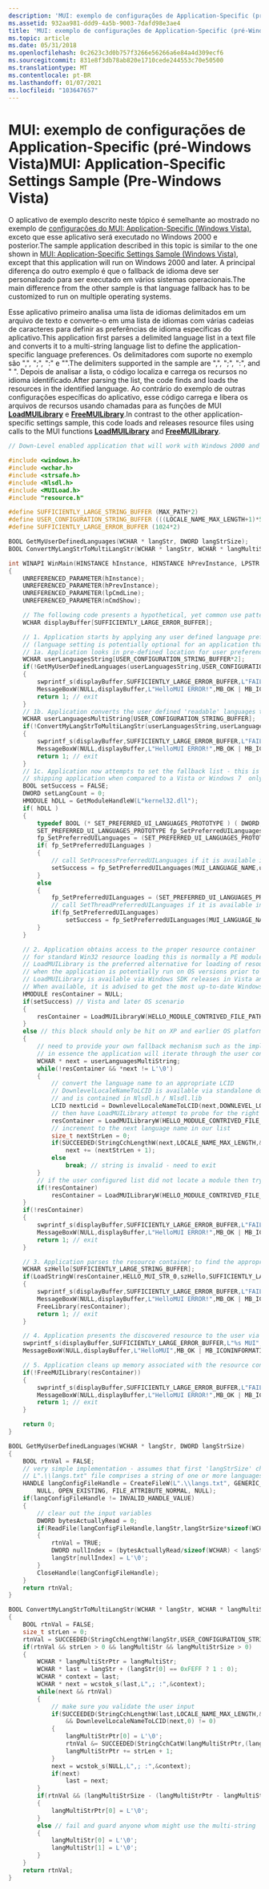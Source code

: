 ```yaml
---
description: 'MUI: exemplo de configurações de Application-Specific (pré-Windows Vista)'
ms.assetid: 932aa981-ddd9-4a5b-9003-7dafd98e3ae4
title: 'MUI: exemplo de configurações de Application-Specific (pré-Windows Vista)'
ms.topic: article
ms.date: 05/31/2018
ms.openlocfilehash: 0c2623c3d0b757f3266e56266a6e84a4d309ecf6
ms.sourcegitcommit: 831e8f3db78ab820e1710cede244553c70e50500
ms.translationtype: MT
ms.contentlocale: pt-BR
ms.lasthandoff: 01/07/2021
ms.locfileid: "103647657"
---
```

# <a name="mui-application-specific-settings-sample-pre-windows-vista"></a><span data-ttu-id="eb6fa-103">MUI: exemplo de configurações de Application-Specific (pré-Windows Vista)</span><span class="sxs-lookup"><span data-stu-id="eb6fa-103">MUI: Application-Specific Settings Sample (Pre-Windows Vista)</span></span>

<span data-ttu-id="eb6fa-104">O aplicativo de exemplo descrito neste tópico é semelhante ao mostrado no exemplo de [configurações do MUI: Application-Specific (Windows Vista)](mui-application-specific-settings-sample-vista.md), exceto que esse aplicativo será executado no Windows 2000 e posterior.</span><span class="sxs-lookup"><span data-stu-id="eb6fa-104">The sample application described in this topic is similar to the one shown in [MUI: Application-Specific Settings Sample (Windows Vista)](mui-application-specific-settings-sample-vista.md), except that this application will run on Windows 2000 and later.</span></span> <span data-ttu-id="eb6fa-105">A principal diferença do outro exemplo é que o fallback de idioma deve ser personalizado para ser executado em vários sistemas operacionais.</span><span class="sxs-lookup"><span data-stu-id="eb6fa-105">The main difference from the other sample is that language fallback has to be customized to run on multiple operating systems.</span></span>

<span data-ttu-id="eb6fa-106">Esse aplicativo primeiro analisa uma lista de idiomas delimitados em um arquivo de texto e converte-o em uma lista de idiomas com várias cadeias de caracteres para definir as preferências de idioma específicas do aplicativo.</span><span class="sxs-lookup"><span data-stu-id="eb6fa-106">This application first parses a delimited language list in a text file and converts it to a multi-string language list to define the application-specific language preferences.</span></span> <span data-ttu-id="eb6fa-107">Os delimitadores com suporte no exemplo são ",", ";", ":" e "".</span><span class="sxs-lookup"><span data-stu-id="eb6fa-107">The delimiters supported in the sample are ",", ";", ":", and " ".</span></span> <span data-ttu-id="eb6fa-108">Depois de analisar a lista, o código localiza e carrega os recursos no idioma identificado.</span><span class="sxs-lookup"><span data-stu-id="eb6fa-108">After parsing the list, the code finds and loads the resources in the identified language.</span></span> <span data-ttu-id="eb6fa-109">Ao contrário do exemplo de outras configurações específicas do aplicativo, esse código carrega e libera os arquivos de recursos usando chamadas para as funções de MUI [**LoadMUILibrary**](/windows/desktop/api/Muiload/nf-muiload-loadmuilibrarya) e [**FreeMUILibrary**](/windows/desktop/api/Muiload/nf-muiload-freemuilibrary).</span><span class="sxs-lookup"><span data-stu-id="eb6fa-109">In contrast to the other application-specific settings sample, this code loads and releases resource files using calls to the MUI functions [**LoadMUILibrary**](/windows/desktop/api/Muiload/nf-muiload-loadmuilibrarya) and [**FreeMUILibrary**](/windows/desktop/api/Muiload/nf-muiload-freemuilibrary).</span></span>


```C++
// Down-Level enabled application that will work with Windows 2000 and later

#include <windows.h>
#include <wchar.h>
#include <strsafe.h>
#include <Nlsdl.h>
#include <MUILoad.h>
#include "resource.h"

#define SUFFICIENTLY_LARGE_STRING_BUFFER (MAX_PATH*2)
#define USER_CONFIGURATION_STRING_BUFFER (((LOCALE_NAME_MAX_LENGTH+1)*5)+1)
#define SUFFICIENTLY_LARGE_ERROR_BUFFER (1024*2)

BOOL GetMyUserDefinedLanguages(WCHAR * langStr, DWORD langStrSize);
BOOL ConvertMyLangStrToMultiLangStr(WCHAR * langStr, WCHAR * langMultiStr, DWORD langMultiStrSize);

int WINAPI WinMain(HINSTANCE hInstance, HINSTANCE hPrevInstance, LPSTR lpCmdLine, int nCmdShow)
{
    UNREFERENCED_PARAMETER(hInstance);
    UNREFERENCED_PARAMETER(hPrevInstance);
    UNREFERENCED_PARAMETER(lpCmdLine);
    UNREFERENCED_PARAMETER(nCmdShow);

    // The following code presents a hypothetical, yet common use pattern of MUI technology
    WCHAR displayBuffer[SUFFICIENTLY_LARGE_ERROR_BUFFER];

    // 1. Application starts by applying any user defined language preferences
    // (language setting is potentially optional for an application that wishes to strictly use OS system language fallback)
    // 1a. Application looks in pre-defined location for user preferences (registry, file, web, etc.)
    WCHAR userLanguagesString[USER_CONFIGURATION_STRING_BUFFER*2];
    if(!GetMyUserDefinedLanguages(userLanguagesString,USER_CONFIGURATION_STRING_BUFFER*2))
    {
        swprintf_s(displayBuffer,SUFFICIENTLY_LARGE_ERROR_BUFFER,L"FAILURE: Unable to find the user defined language configuration, last error = %d.",GetLastError());
        MessageBoxW(NULL,displayBuffer,L"HelloMUI ERROR!",MB_OK | MB_ICONERROR);
        return 1; // exit
    }
    // 1b. Application converts the user defined 'readable' languages to the proper multi-string 'less readable' language name format
    WCHAR userLanguagesMultiString[USER_CONFIGURATION_STRING_BUFFER];
    if(!ConvertMyLangStrToMultiLangStr(userLanguagesString,userLanguagesMultiString,USER_CONFIGURATION_STRING_BUFFER))
    {
        swprintf_s(displayBuffer,SUFFICIENTLY_LARGE_ERROR_BUFFER,L"FAILURE: Unable to convert the user defined language configuration to multi-string, last error = %d.",GetLastError());
        MessageBoxW(NULL,displayBuffer,L"HelloMUI ERROR!",MB_OK | MB_ICONERROR);
        return 1; // exit
    }
    // 1c. Application now attempts to set the fallback list - this is much different for a down-level 
    // shipping application when compared to a Vista or Windows 7  only shipping application    
    BOOL setSuccess = FALSE;
    DWORD setLangCount = 0;
    HMODULE hDLL = GetModuleHandleW(L"kernel32.dll");
    if( hDLL )
    {
        typedef BOOL (* SET_PREFERRED_UI_LANGUAGES_PROTOTYPE ) ( DWORD, PCWSTR, PULONG );
        SET_PREFERRED_UI_LANGUAGES_PROTOTYPE fp_SetPreferredUILanguages = (SET_PREFERRED_UI_LANGUAGES_PROTOTYPE)NULL;
        fp_SetPreferredUILanguages = (SET_PREFERRED_UI_LANGUAGES_PROTOTYPE) GetProcAddress(hDLL,"SetProcessPreferredUILanguages");
        if( fp_SetPreferredUILanguages )
        {
            // call SetProcessPreferredUILanguages if it is available in Kernel32.dll's export table - Windows 7 and later
            setSuccess = fp_SetPreferredUILanguages(MUI_LANGUAGE_NAME,userLanguagesMultiString,&setLangCount);
        }
        else
        {
            fp_SetPreferredUILanguages = (SET_PREFERRED_UI_LANGUAGES_PROTOTYPE) GetProcAddress(hDLL,"SetThreadPreferredUILanguages");
            // call SetThreadPreferredUILanguages if it is available in Kernel32.dll's export table - Windows Vista and later
            if(fp_SetPreferredUILanguages)
                setSuccess = fp_SetPreferredUILanguages(MUI_LANGUAGE_NAME,userLanguagesMultiString,&setLangCount);
        }
    }

    // 2. Application obtains access to the proper resource container 
    // for standard Win32 resource loading this is normally a PE module
    // LoadMUILibrary is the preferred alternative for loading of resource modules
    // when the application is potentially run on OS versions prior to Vista
    // LoadMUILibrary is available via Windows SDK releases in Vista and later
    // When available, it is advised to get the most up-to-date Windows SDK (e.g., Windows 7)
    HMODULE resContainer = NULL;
    if(setSuccess) // Vista and later OS scenario
    {
        resContainer = LoadMUILibraryW(HELLO_MODULE_CONTRIVED_FILE_PATH,MUI_LANGUAGE_NAME,0);
    }
    else // this block should only be hit on XP and earlier OS platforms as setSuccess will be TRUE on Vista and later
    {
        // need to provide your own fallback mechanism such as the implementation below
        // in essence the application will iterate through the user configured language list
        WCHAR * next = userLanguagesMultiString;
        while(!resContainer && *next != L'\0')
        {
            // convert the language name to an appropriate LCID
            // DownlevelLocaleNameToLCID is available via standalone download package 
            // and is contained in Nlsdl.h / Nlsdl.lib
            LCID nextLcid = DownlevelLocaleNameToLCID(next,DOWNLEVEL_LOCALE_NAME);
            // then have LoadMUILibrary attempt to probe for the right .mui module
            resContainer = LoadMUILibraryW(HELLO_MODULE_CONTRIVED_FILE_PATH,MUI_LANGUAGE_NAME,(LANGID)nextLcid);
            // increment to the next language name in our list
            size_t nextStrLen = 0;
            if(SUCCEEDED(StringCchLengthW(next,LOCALE_NAME_MAX_LENGTH,&nextStrLen)))
                next += (nextStrLen + 1);
            else
                break; // string is invalid - need to exit
        }
        // if the user configured list did not locate a module then try the languages associated with the system
        if(!resContainer)
            resContainer = LoadMUILibraryW(HELLO_MODULE_CONTRIVED_FILE_PATH,MUI_LANGUAGE_NAME,0);
    }
    if(!resContainer)
    {
        swprintf_s(displayBuffer,SUFFICIENTLY_LARGE_ERROR_BUFFER,L"FAILURE: Unable to load the resource container module, last error = %d.",GetLastError());
        MessageBoxW(NULL,displayBuffer,L"HelloMUI ERROR!",MB_OK | MB_ICONERROR);
        return 1; // exit
    }

    // 3. Application parses the resource container to find the appropriate item
    WCHAR szHello[SUFFICIENTLY_LARGE_STRING_BUFFER];
    if(LoadStringW(resContainer,HELLO_MUI_STR_0,szHello,SUFFICIENTLY_LARGE_STRING_BUFFER) == 0)
    {
        swprintf_s(displayBuffer,SUFFICIENTLY_LARGE_ERROR_BUFFER,L"FAILURE: Unable to load the resource string, last error = %d.",GetLastError());
        MessageBoxW(NULL,displayBuffer,L"HelloMUI ERROR!",MB_OK | MB_ICONERROR);
        FreeLibrary(resContainer);
        return 1; // exit
    }

    // 4. Application presents the discovered resource to the user via UI
    swprintf_s(displayBuffer,SUFFICIENTLY_LARGE_ERROR_BUFFER,L"%s MUI",szHello);
    MessageBoxW(NULL,displayBuffer,L"HelloMUI",MB_OK | MB_ICONINFORMATION);

    // 5. Application cleans up memory associated with the resource container after this item is no longer needed.
    if(!FreeMUILibrary(resContainer))
    {
        swprintf_s(displayBuffer,SUFFICIENTLY_LARGE_ERROR_BUFFER,L"FAILURE: Unable to unload the resource container, last error = %d.",GetLastError());
        MessageBoxW(NULL,displayBuffer,L"HelloMUI ERROR!",MB_OK | MB_ICONERROR);
        return 1; // exit
    }

    return 0;
}

BOOL GetMyUserDefinedLanguages(WCHAR * langStr, DWORD langStrSize)
{
    BOOL rtnVal = FALSE;
    // very simple implementation - assumes that first 'langStrSize' characters of the 
    // L".\\langs.txt" file comprises a string of one or more languages
    HANDLE langConfigFileHandle = CreateFileW(L".\\langs.txt", GENERIC_READ, 0, 
        NULL, OPEN_EXISTING, FILE_ATTRIBUTE_NORMAL, NULL);
    if(langConfigFileHandle != INVALID_HANDLE_VALUE)
    {
        // clear out the input variables
        DWORD bytesActuallyRead = 0;
        if(ReadFile(langConfigFileHandle,langStr,langStrSize*sizeof(WCHAR),&bytesActuallyRead,NULL) && bytesActuallyRead > 0)
        {
            rtnVal = TRUE;
            DWORD nullIndex = (bytesActuallyRead/sizeof(WCHAR) < langStrSize) ? bytesActuallyRead/sizeof(WCHAR) : langStrSize;
            langStr[nullIndex] = L'\0';
        }
        CloseHandle(langConfigFileHandle);
    }
    return rtnVal;
}

BOOL ConvertMyLangStrToMultiLangStr(WCHAR * langStr, WCHAR * langMultiStr, DWORD langMultiStrSize)
{
    BOOL rtnVal = FALSE;
    size_t strLen = 0;
    rtnVal = SUCCEEDED(StringCchLengthW(langStr,USER_CONFIGURATION_STRING_BUFFER*2,&strLen));
    if(rtnVal && strLen > 0 && langMultiStr && langMultiStrSize > 0)
    {
        WCHAR * langMultiStrPtr = langMultiStr;
        WCHAR * last = langStr + (langStr[0] == 0xFEFF ? 1 : 0);
        WCHAR * context = last;
        WCHAR * next = wcstok_s(last,L",; :",&context);
        while(next && rtnVal)
        {
            // make sure you validate the user input
            if(SUCCEEDED(StringCchLengthW(last,LOCALE_NAME_MAX_LENGTH,&strLen)) 
                && DownlevelLocaleNameToLCID(next,0) != 0)
            {
                langMultiStrPtr[0] = L'\0';
                rtnVal &= SUCCEEDED(StringCchCatW(langMultiStrPtr,(langMultiStrSize - (langMultiStrPtr - langMultiStr)),next));
                langMultiStrPtr += strLen + 1;
            }
            next = wcstok_s(NULL,L",; :",&context);
            if(next)
                last = next;
        }
        if(rtnVal && (langMultiStrSize - (langMultiStrPtr - langMultiStr))) // make sure there is a double null term for the multi-string 
        {
            langMultiStrPtr[0] = L'\0';
        }
        else // fail and guard anyone whom might use the multi-string
        {
            langMultiStr[0] = L'\0';
            langMultiStr[1] = L'\0';
        }
    }
    return rtnVal;
}
```



 

 




